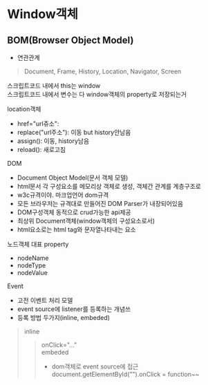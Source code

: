 # Window객체  
## BOM(Browser Object Model)  
- 연관관계  
> Document, Frame, History, Location, Navigator, Screen  

스크립트코드 내에서 this는 window  
스크립트코드 내에서 변수는 다 window객체의 property로 저장되는거  


location객체  
- href="url쥬소": 
- replace("url주소"): 이동 but history안남음  
- assign(): 이동, history남음  
- reload(): 새로고침  


DOM  
- Document Object Model(문서 객체 모델)  
- html문서 각 구성요소를 메모리상 객체로 생성, 객체간 관계를 계층구조로  
- w3c규격이야. 마크업언어 dom규격  
- 모든 브라우저는 규격대로 만들어진 DOM Parser가 내장되어있음  
- DOM구성객체 동적으로 crud가능한 api제공  
- 최상위 Document객체(window객체의 구성요소로서)  
- html요소로는 html tag와 문자열나타내는 요소  

노드객체 대표 property  
- nodeName  
- nodeType  
- nodeValue  

Event  
- 고전 이벤트 처리 모델  
- event source에 listener를 등록하는 개념쓰  
- 등록 방법 두가지(inline, embeded)  
> inline    
> > onClick="..."  
> embeded  
> > - dom객체로 event source에 접근  
> > document.getElementById("").onClick = function~~  


